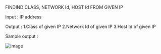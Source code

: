 FINDIND CLASS, NETWORK Id, HOST Id FROM GIVEN IP

Input : IP address

Output : 1.Class of given IP 
         2.Network Id of given IP
         3.Host Id of given IP
         
Sample output : 

![image](https://user-images.githubusercontent.com/118530992/209436341-5d3dae9a-da9a-43ff-a345-c087bbed7c62.png)
